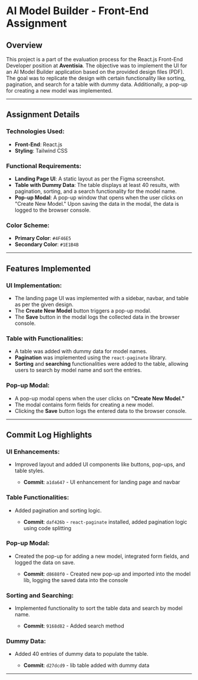# AI Model Builder - Front-End Assignment

## Overview
This project is a part of the evaluation process for the React.js Front-End Developer position at **Aventisia**. The objective was to implement the UI for an AI Model Builder application based on the provided design files (PDF). The goal was to replicate the design with certain functionality like sorting, pagination, and search for a table with dummy data. Additionally, a pop-up for creating a new model was implemented.

---

## Assignment Details

### Technologies Used:
- **Front-End**: React.js
- **Styling**: Tailwind CSS

### Functional Requirements:
- **Landing Page UI**: A static layout as per the Figma screenshot.
- **Table with Dummy Data**: The table displays at least 40 results, with pagination, sorting, and a search functionality for the model name.
- **Pop-up Modal**: A pop-up window that opens when the user clicks on "Create New Model." Upon saving the data in the modal, the data is logged to the browser console.

### Color Scheme:
- **Primary Color**: `#4F46E5`
- **Secondary Color**: `#1E1B4B`

---

## Features Implemented

### UI Implementation:
- The landing page UI was implemented with a sidebar, navbar, and table as per the given design.
- The **Create New Model** button triggers a pop-up modal.
- The **Save** button in the modal logs the collected data in the browser console.

### Table with Functionalities:
- A table was added with dummy data for model names.
- **Pagination** was implemented using the `react-paginate` library.
- **Sorting** and **searching** functionalities were added to the table, allowing users to search by model name and sort the entries.

### Pop-up Modal:
- A pop-up modal opens when the user clicks on **"Create New Model."**
- The modal contains form fields for creating a new model.
- Clicking the **Save** button logs the entered data to the browser console.

---

## Commit Log Highlights

### UI Enhancements:
- Improved layout and added UI components like buttons, pop-ups, and table styles.

  - **Commit**: `a1da647` - UI enhancement for landing page and navbar

### Table Functionalities:
- Added pagination and sorting logic.

  - **Commit**: `daf426b` - `react-paginate` installed, added pagination logic using code splitting

### Pop-up Modal:
- Created the pop-up for adding a new model, integrated form fields, and logged the data on save.

  - **Commit**: `d8688f0` - Created new pop-up and imported into the model lib, logging the saved data into the console

### Sorting and Searching:
- Implemented functionality to sort the table data and search by model name.

  - **Commit**: `9168d82` - Added search method

### Dummy Data:
- Added 40 entries of dummy data to populate the table.

  - **Commit**: `d27dcd9` - lib table added with dummy data

---
